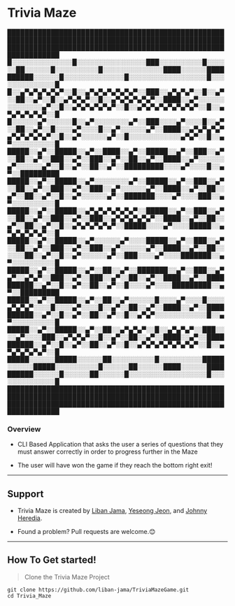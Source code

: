 # Trivia Maze

██████████████████████████████████████████████████████████████████████████████████████████████████████████████████████████████████████████████████████████████████
█░░░░░░░░░░░░░░█░░░░░░░░░░░░░░░░███░░░░░░░░░░█░░░░░░██░░░░░░█░░░░░░░░░░█░░░░░░░░░░░░░░████░░░░░░██████████░░░░░░█░░░░░░░░░░░░░░█░░░░░░░░░░░░░░░░░░█░░░░░░░░░░░░░░█
█░░▄▀▄▀▄▀▄▀▄▀░░█░░▄▀▄▀▄▀▄▀▄▀▄▀░░███░░▄▀▄▀▄▀░░█░░▄▀░░██░░▄▀░░█░░▄▀▄▀▄▀░░█░░▄▀▄▀▄▀▄▀▄▀░░████░░▄▀░░░░░░░░░░░░░░▄▀░░█░░▄▀▄▀▄▀▄▀▄▀░░█░░▄▀▄▀▄▀▄▀▄▀▄▀▄▀░░█░░▄▀▄▀▄▀▄▀▄▀░░█
█░░░░░░▄▀░░░░░░█░░▄▀░░░░░░░░▄▀░░███░░░░▄▀░░░░█░░▄▀░░██░░▄▀░░█░░░░▄▀░░░░█░░▄▀░░░░░░▄▀░░████░░▄▀▄▀▄▀▄▀▄▀▄▀▄▀▄▀▄▀░░█░░▄▀░░░░░░▄▀░░█░░░░░░░░░░░░▄▀▄▀░░█░░▄▀░░░░░░░░░░█
█████░░▄▀░░█████░░▄▀░░████░░▄▀░░█████░░▄▀░░███░░▄▀░░██░░▄▀░░███░░▄▀░░███░░▄▀░░██░░▄▀░░████░░▄▀░░░░░░▄▀░░░░░░▄▀░░█░░▄▀░░██░░▄▀░░█████████░░░░▄▀░░░░█░░▄▀░░█████████
█████░░▄▀░░█████░░▄▀░░░░░░░░▄▀░░█████░░▄▀░░███░░▄▀░░██░░▄▀░░███░░▄▀░░███░░▄▀░░░░░░▄▀░░████░░▄▀░░██░░▄▀░░██░░▄▀░░█░░▄▀░░░░░░▄▀░░███████░░░░▄▀░░░░███░░▄▀░░░░░░░░░░█
█████░░▄▀░░█████░░▄▀▄▀▄▀▄▀▄▀▄▀░░█████░░▄▀░░███░░▄▀░░██░░▄▀░░███░░▄▀░░███░░▄▀▄▀▄▀▄▀▄▀░░████░░▄▀░░██░░▄▀░░██░░▄▀░░█░░▄▀▄▀▄▀▄▀▄▀░░█████░░░░▄▀░░░░█████░░▄▀▄▀▄▀▄▀▄▀░░█
█████░░▄▀░░█████░░▄▀░░░░░░▄▀░░░░█████░░▄▀░░███░░▄▀░░██░░▄▀░░███░░▄▀░░███░░▄▀░░░░░░▄▀░░████░░▄▀░░██░░░░░░██░░▄▀░░█░░▄▀░░░░░░▄▀░░███░░░░▄▀░░░░███████░░▄▀░░░░░░░░░░█
█████░░▄▀░░█████░░▄▀░░██░░▄▀░░███████░░▄▀░░███░░▄▀▄▀░░▄▀▄▀░░███░░▄▀░░███░░▄▀░░██░░▄▀░░████░░▄▀░░██████████░░▄▀░░█░░▄▀░░██░░▄▀░░█░░░░▄▀░░░░█████████░░▄▀░░█████████
█████░░▄▀░░█████░░▄▀░░██░░▄▀░░░░░░█░░░░▄▀░░░░█░░░░▄▀▄▀▄▀░░░░█░░░░▄▀░░░░█░░▄▀░░██░░▄▀░░████░░▄▀░░██████████░░▄▀░░█░░▄▀░░██░░▄▀░░█░░▄▀▄▀░░░░░░░░░░░░█░░▄▀░░░░░░░░░░█
█████░░▄▀░░█████░░▄▀░░██░░▄▀▄▀▄▀░░█░░▄▀▄▀▄▀░░███░░░░▄▀░░░░███░░▄▀▄▀▄▀░░█░░▄▀░░██░░▄▀░░████░░▄▀░░██████████░░▄▀░░█░░▄▀░░██░░▄▀░░█░░▄▀▄▀▄▀▄▀▄▀▄▀▄▀░░█░░▄▀▄▀▄▀▄▀▄▀░░█
█████░░░░░░█████░░░░░░██░░░░░░░░░░█░░░░░░░░░░█████░░░░░░█████░░░░░░░░░░█░░░░░░██░░░░░░████░░░░░░██████████░░░░░░█░░░░░░██░░░░░░█░░░░░░░░░░░░░░░░░░█░░░░░░░░░░░░░░█
██████████████████████████████████████████████████████████████████████████████████████████████████████████████████████████████████████████████████████████████████
### Overview

- CLI Based Application that asks the user a series of questions that they must answer correctly in order to progress further in the Maze

- The user will have won the game if they reach the bottom right exit!


___

## Support
- Trivia Maze is created by [Liban Jama][liban-jama-github], [Yeseong Jeon][YeseongJeon-github], and [Johnny Heredia][thejaythree-github].

- Found a problem? Pull requests are welcome.😊
___


## How To Get started!

> Clone the Trivia Maze Project

    git clone https://github.com/liban-jama/TriviaMazeGame.git
    cd Trivia_Maze

[liban-jama-github]: https://github.com/liban-jama
[YeseongJeon-github]: https://github.com/YeseongJeon
[thejaythree-github]: https://github.com/thejaythree
